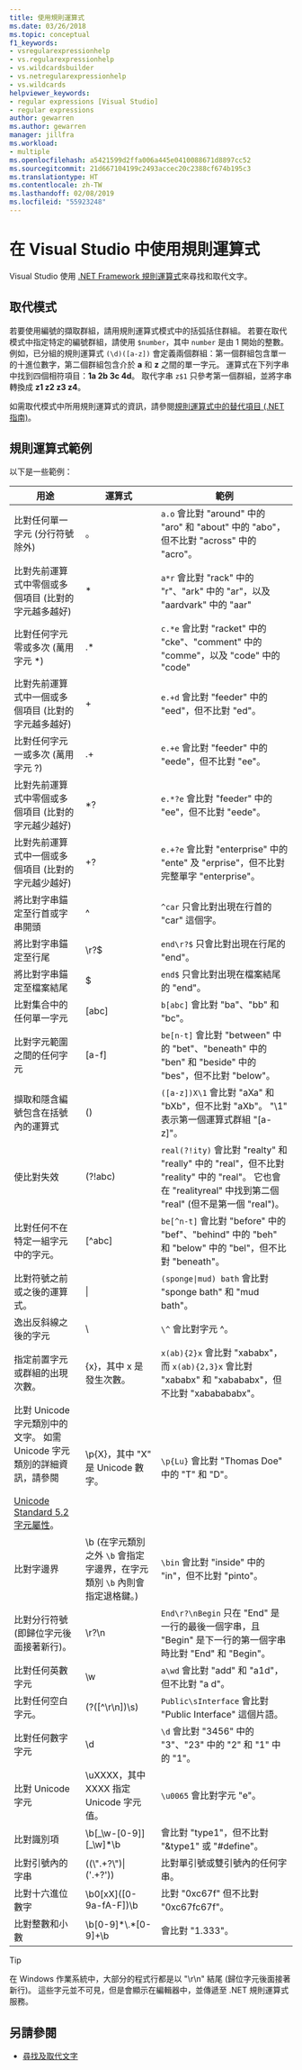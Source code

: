 ```yaml
---
title: 使用規則運算式
ms.date: 03/26/2018
ms.topic: conceptual
f1_keywords:
- vsregularexpressionhelp
- vs.regularexpressionhelp
- vs.wildcardsbuilder
- vs.netregularexpressionhelp
- vs.wildcards
helpviewer_keywords:
- regular expressions [Visual Studio]
- regular expressions
author: gewarren
ms.author: gewarren
manager: jillfra
ms.workload:
- multiple
ms.openlocfilehash: a5421599d2ffa006a445e0410088671d8897cc52
ms.sourcegitcommit: 21d667104199c2493accec20c2388cf674b195c3
ms.translationtype: HT
ms.contentlocale: zh-TW
ms.lasthandoff: 02/08/2019
ms.locfileid: "55923248"
---
```

# <a name="use-regular-expressions-in-visual-studio"></a>在 Visual Studio 中使用規則運算式

Visual Studio 使用 [.NET Framework 規則運算式](/dotnet/standard/base-types/regular-expressions)來尋找和取代文字。

## <a name="replacement-patterns"></a>取代模式

若要使用編號的擷取群組，請用規則運算式模式中的括弧括住群組。 若要在取代模式中指定特定的編號群組，請使用 `$number`，其中 `number` 是由 1 開始的整數。 例如，已分組的規則運算式 `(\d)([a-z])` 會定義兩個群組：第一個群組包含單一的十進位數字，第二個群組包含介於 **a** 和 **z** 之間的單一字元。 運算式在下列字串中找到四個相符項目：**1a 2b 3c 4d**。 取代字串 `z$1` 只參考第一個群組，並將字串轉換成 **z1 z2 z3 z4**。

如需取代模式中所用規則運算式的資訊，請參閱[規則運算式中的替代項目 (.NET 指南)](/dotnet/standard/base-types/substitutions-in-regular-expressions)。

## <a name="regular-expression-examples"></a>規則運算式範例

以下是一些範例：

|用途|運算式|範例|
|-------------|----------------|-------------|
|比對任何單一字元 (分行符號除外)|。|`a.o` 會比對 "around" 中的 "aro" 和 "about" 中的 "abo"，但不比對 "across" 中的 "acro"。|
|比對先前運算式中零個或多個項目 (比對的字元越多越好)|*|`a*r` 會比對 "rack" 中的 "r"、"ark" 中的 "ar"，以及 "aardvark" 中的 "aar"|
|比對任何字元零或多次 (萬用字元 *)|.*|`c.*e` 會比對 "racket" 中的 "cke"、"comment" 中的 "comme"，以及 "code" 中的 "code"|
|比對先前運算式中一個或多個項目 (比對的字元越多越好)|+|`e.+d` 會比對 "feeder" 中的 "eed"，但不比對 "ed"。|
|比對任何字元一或多次 (萬用字元 ?)|.+|`e.+e` 會比對 "feeder" 中的 "eede"，但不比對 "ee"。|
|比對先前運算式中零個或多個項目 (比對的字元越少越好)|*?|`e.*?e` 會比對 "feeder" 中的 "ee"，但不比對 "eede"。|
|比對先前運算式中一個或多個項目 (比對的字元越少越好)|+?|`e.+?e` 會比對 "enterprise" 中的 "ente" 及 "erprise"，但不比對完整單字 "enterprise"。|
|將比對字串錨定至行首或字串開頭|^|`^car` 只會比對出現在行首的 "car" 這個字。|
|將比對字串錨定至行尾|\r?$|`end\r?$` 只會比對出現在行尾的 "end"。|
|將比對字串錨定至檔案結尾|$|`end$` 只會比對出現在檔案結尾的 "end"。|
|比對集合中的任何單一字元|[abc]|`b[abc]` 會比對 "ba"、"bb" 和 "bc"。|
|比對字元範圍之間的任何字元|[a-f]|`be[n-t]` 會比對 "between" 中的 "bet"、"beneath" 中的 "ben" 和 "beside" 中的 "bes"，但不比對 "below"。|
|擷取和隱含編號包含在括號內的運算式|()|`([a-z])X\1` 會比對 "aXa" 和 "bXb"，但不比對 "aXb"。 "\1" 表示第一個運算式群組 "[a-z]"。|
|使比對失效|(?!abc)|`real(?!ity)` 會比對 "realty" 和 "really" 中的 "real"，但不比對 "reality" 中的 "real"。 它也會在 "realityreal" 中找到第二個 "real" (但不是第一個 "real")。|
|比對任何不在特定一組字元中的字元。|[^abc]|`be[^n-t]` 會比對 "before" 中的 "bef"、"behind" 中的 "beh" 和 "below" 中的 "bel"，但不比對 "beneath"。|
|比對符號之前或之後的運算式。|&#124;|`(sponge\|mud) bath` 會比對 "sponge bath" 和 "mud bath"。|
|逸出反斜線之後的字元| \\ |`\^` 會比對字元 ^。|
|指定前置字元或群組的出現次數。|{x}，其中 x 是發生次數。|`x(ab){2}x` 會比對 "xababx"，而 `x(ab){2,3}x` 會比對 "xababx" 和 "xabababx"，但不比對 "xababababx"。|
|比對 Unicode 字元類別中的文字。 如需 Unicode 字元類別的詳細資訊，請參閱 <br /><br /> [Unicode Standard 5.2 字元屬性](http://www.unicode.org/versions/Unicode5.2.0/ch04.pdf)。|\p{X}，其中 "X" 是 Unicode 數字。|`\p{Lu}` 會比對 "Thomas Doe" 中的 "T" 和 "D"。|
|比對字邊界|\b (在字元類別之外 `\b` 會指定字邊界，在字元類別 `\b` 內則會指定退格鍵。)|`\bin` 會比對 "inside" 中的 "in"，但不比對 "pinto"。|
|比對分行符號 (即歸位字元後面接著新行)。|\r?\n|`End\r?\nBegin` 只在 "End" 是一行的最後一個字串，且 "Begin" 是下一行的第一個字串時比對 "End" 和 "Begin"。|
|比對任何英數字元|\w|`a\wd` 會比對 "add" 和 "a1d"，但不比對 "a d"。|
|比對任何空白字元。|(?([^\r\n])\s)|`Public\sInterface` 會比對 "Public Interface" 這個片語。|
|比對任何數字字元|\d|`\d` 會比對 "3456" 中的 "3"、"23" 中的 "2" 和 "1" 中的 "1"。|
|比對 Unicode 字元|\uXXXX，其中 XXXX 指定 Unicode 字元值。|`\u0065` 會比對字元 "e"。|
|比對識別項|\b[\_\w-[0-9]][\_\w]*\b|會比對 "type1"，但不比對 "&type1" 或 "#define"。|
|比對引號內的字串|((\\".+?\\")&#124;('.+?'))|比對單引號或雙引號內的任何字串。|
|比對十六進位數字|\b0[xX]([0-9a-fA-F]\)\b|比對 "0xc67f" 但不比對 "0xc67fc67f"。|
|比對整數和小數|\b[0-9]*\\.\*[0-9]+\b|會比對 "1.333"。|

> [!TIP]
> 在 Windows 作業系統中，大部分的程式行都是以 "\r\n" 結尾 (歸位字元後面接著新行)。 這些字元並不可見，但是會顯示在編輯器中，並傳遞至 .NET 規則運算式服務。

## <a name="see-also"></a>另請參閱

- [尋找及取代文字](../ide/finding-and-replacing-text.md)
